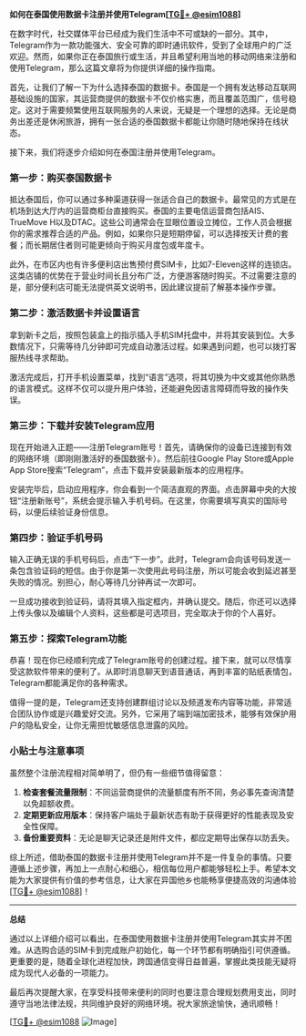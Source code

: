 **如何在泰国使用数据卡注册并使用Telegram[[TG💪+ @esim1088](https://t.me/s/esim1088)]**

在数字时代，社交媒体平台已经成为我们生活中不可或缺的一部分。其中，Telegram作为一款功能强大、安全可靠的即时通讯软件，受到了全球用户的广泛欢迎。然而，如果你正在泰国旅行或生活，并且希望利用当地的移动网络来注册和使用Telegram，那么这篇文章将为你提供详细的操作指南。

首先，让我们了解一下为什么选择泰国的数据卡。泰国是一个拥有发达移动互联网基础设施的国家，其运营商提供的数据卡不仅价格实惠，而且覆盖范围广，信号稳定。这对于需要频繁使用互联网服务的人来说，无疑是一个理想的选择。无论是商务出差还是休闲旅游，拥有一张合适的泰国数据卡都能让你随时随地保持在线状态。

接下来，我们将逐步介绍如何在泰国注册并使用Telegram。

### 第一步：购买泰国数据卡

抵达泰国后，你可以通过多种渠道获得一张适合自己的数据卡。最常见的方式是在机场到达大厅内的运营商柜台直接购买。泰国的主要电信运营商包括AIS、TrueMove H以及DTAC。这些公司通常会在显眼位置设立摊位，工作人员会根据你的需求推荐合适的产品。例如，如果你只是短期停留，可以选择按天计费的套餐；而长期居住者则可能更倾向于购买月度包或年度卡。

此外，在市区内也有许多便利店出售预付费SIM卡，比如7-Eleven这样的连锁店。这类店铺的优势在于营业时间长且分布广泛，方便游客随时购买。不过需要注意的是，部分便利店可能无法提供英文说明书，因此建议提前了解基本操作步骤。

### 第二步：激活数据卡并设置语言

拿到新卡之后，按照包装盒上的指示插入手机SIM托盘中，并将其安装到位。大多数情况下，只需等待几分钟即可完成自动激活过程。如果遇到问题，也可以拨打客服热线寻求帮助。

激活完成后，打开手机设置菜单，找到“语言”选项，将其切换为中文或其他你熟悉的语言模式。这样不仅可以提升用户体验，还能避免因语言障碍而导致的操作失误。

### 第三步：下载并安装Telegram应用

现在开始进入正题——注册Telegram账号！首先，请确保你的设备已连接到有效的网络环境（即刚刚激活好的泰国数据卡）。然后前往Google Play Store或Apple App Store搜索“Telegram”，点击下载并安装最新版本的应用程序。

安装完毕后，启动应用程序，你会看到一个简洁直观的界面。点击屏幕中央的大按钮“注册新账号”，系统会提示输入手机号码。在这里，你需要填写真实的国际号码，以便后续验证身份信息。

### 第四步：验证手机号码

输入正确无误的手机号码后，点击“下一步”。此时，Telegram会向该号码发送一条包含验证码的短信。由于你是第一次使用此号码注册，所以可能会收到延迟甚至失败的情况。别担心，耐心等待几分钟再试一次即可。

一旦成功接收到验证码，请将其填入指定框内，并确认提交。随后，你还可以选择上传头像以及编辑个人资料，这些都是可选项目，完全取决于你的个人喜好。

### 第五步：探索Telegram功能

恭喜！现在你已经顺利完成了Telegram账号的创建过程。接下来，就可以尽情享受这款软件带来的便利了。从即时消息聊天到语音通话，再到丰富的贴纸表情包，Telegram都能满足你的各种需求。

值得一提的是，Telegram还支持创建群组讨论以及频道发布内容等功能，非常适合团队协作或是兴趣爱好交流。另外，它采用了端到端加密技术，能够有效保护用户的隐私安全，让你无需担忧敏感信息泄露的风险。

### 小贴士与注意事项

虽然整个注册流程相对简单明了，但仍有一些细节值得留意：

1. **检查套餐流量限制**：不同运营商提供的流量额度有所不同，务必事先查询清楚以免超额收费。
2. **定期更新应用版本**：保持客户端处于最新状态有助于获得更好的性能表现及安全性保障。
3. **备份重要资料**：无论是聊天记录还是附件文件，都应定期导出保存以防丢失。

综上所述，借助泰国的数据卡注册并使用Telegram并不是一件复杂的事情。只要遵循上述步骤，再加上一点耐心和细心，相信每位用户都能够轻松上手。希望本文能为大家提供有价值的参考信息，让大家在异国他乡也能畅享便捷高效的沟通体验[[TG💪+ @esim1088](https://t.me/s/esim1088)]！

---

**总结**

通过以上详细介绍可以看出，在泰国使用数据卡注册并使用Telegram其实并不困难。从选购合适的SIM卡到完成账户初始化，每一个环节都有明确指引可供遵循。更重要的是，随着全球化进程加快，跨国通信变得日益普遍，掌握此类技能无疑将成为现代人必备的一项能力。

最后再次提醒大家，在享受科技带来便利的同时也要注意合理规划费用支出，同时遵守当地法律法规，共同维护良好的网络环境。祝大家旅途愉快，通讯顺畅！

[[TG💪+ @esim1088](https://t.me/s/esim1088) ![Image](https://i.postimg.cc/4NQfJmqS/Snipaste-2025-05-13-00-14-12.png)]